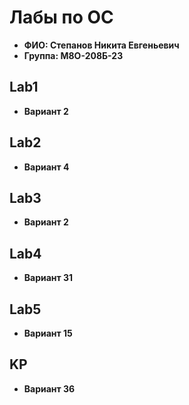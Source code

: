 # Лабы по ОС

- **ФИО: Степанов Никита Евгеньевич**
- **Группа: М8О-208Б-23**

## Lab1
- **Вариант 2**

## Lab2
- **Вариант 4**

## Lab3
- **Вариант 2**

## Lab4
- **Вариант 31**

## Lab5
- **Вариант 15**

## KP
- **Вариант 36**